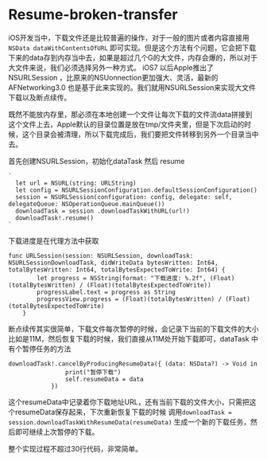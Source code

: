 # Resume-broken-transfer
iOS开发当中，下载文件还是比较普遍的操作，对于一般的图片或者内容直接用`NSData dataWithContentsOfURL` 即可实现。但是这个方法有个问题，它会把下载下来的data存到内存当中去，如果是超过几个G的大文件，内存会爆的，所以对于大文件来说，我们必须选择另外一种方式。
iOS7 以后Apple推出了NSURLSession ，比原来的NSUonnection更加强大、灵活，最新的AFNetworking3.0 也是基于此来实现的。我们就用NSURLSession来实现大文件下载以及断点续传。

既然不能放内存里，那必须在本地创建一个文件让每次下载的文件流data拼接到这个文件上去，Apple默认的目录位置是放在tmp/文件夹里，但是下次启动的时候，这个目录会被清理，所以下载完成后，我们要把文件转移到另外一个目录当中去。

首先创建NSURLSession，初始化dataTask 然后 resume 
```
`
  let url = NSURL(string: URLString)
  let config = NSURLSessionConfiguration.defaultSessionConfiguration()
  session = NSURLSession(configuration: config, delegate: self, delegateQueue: NSOperationQueue.mainQueue())
  downloadTask = session .downloadTaskWithURL(url!)
  downloadTask!.resume()
`
```
下载进度是在代理方法中获取
```
func URLSession(session: NSURLSession, downloadTask: NSURLSessionDownloadTask, didWriteData bytesWritten: Int64, totalBytesWritten: Int64, totalBytesExpectedToWrite: Int64) {
        let progress = NSString(format: "下载进度: %.2f", (Float)(totalBytesWritten) / (Float)(totalBytesExpectedToWrite))
        progressLabel.text = progress as String
        progressView.progress = (Float)(totalBytesWritten) / (Float)(totalBytesExpectedToWrite)
    }
```
断点续传其实很简单，下载文件每次暂停的时候，会记录下当前的下载文件的大小比如是11M，然后恢复下载的时候，我们直接从11M处开始下载即可，dataTask 中有个暂停任务的方法
```
downloadTask!.cancelByProducingResumeData({ (data: NSData?) -> Void in
                print("暂停下载")
                self.resumeData = data
            })
```
这个resumeData中记录着你下载地址URL，还有当前下载的文件大小，只需把这个resumeData保存起来，下次重新恢复下载的时候
调用`downloadTask = session.downloadTaskWithResumeData(resumeData)` 生成一个新的下载任务，然后即可继续上次暂停的下载。

整个实现过程不超过30行代码，非常简单。
